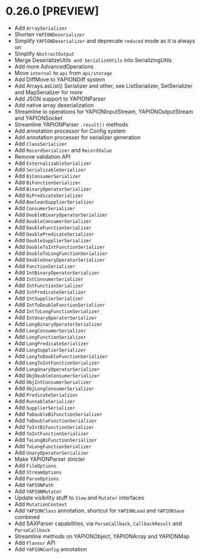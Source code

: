 # 0.26.0 [PREVIEW]

- Add `ArraySerializer`
- Shorten `YAPIONDeserializer`
- Simplify `YAPIONDeserializer` and deprecate `reduced` mode as it is always on
- Simplify `AbstractOutput`
- Merge DeserializeUtils` and SerializeUtils` into SerializingUtils
- Add more AdvancedOperations
- Move `internal` to `api` from `api/storage`
- Add DiffMove to YAPIONDiff system
- Add Arrays.asList() Serializer and other, see ListSerializer, SetSerializer and MapSerializer for more
- Add JSON support to YAPIONParser
- Add native array deserialization
- Streamline io operations for YAPIONInputStream, YAPIONOutputStream and YAPIONSocket
- Streamline YAPIONParser `.result()` methods
- Add annotation processor for Config system
- Add annotation processor for serializer generation
- Add `ClassSerializer`
- Add `RecordSerializer` and `RecordValue`
- Remove validation API
- Add `ExternalizableSerializer`
- Add `SerializableSerializer`
- Add `BiConsumerSerializer`
- Add `BiFunctionSerializer`
- Add `BinaryOperatorSerializer`
- Add `BiPredicateSerializer`
- Add `BooleanSupplierSerializer`
- Add `ConsumerSerializer`
- Add `DoubleBinaryOperatorSerializer`
- Add `DoubleConsumerSerializer`
- Add `DoubleFunctionSerializer`
- Add `DoublePredicateSerializer`
- Add `DoubleSupplierSerializer`
- Add `DoubleToIntFunctionSerializer`
- Add `DoubleToLongFunctionSerializer`
- Add `DoubleUnaryOperatorSerializer`
- Add `FunctionSerializer`
- Add `IntBinaryOperatorSerializer`
- Add `IntConsumerSerializer`
- Add `IntFunctionSerializer`
- Add `IntPredicateSerializer`
- Add `IntSupplierSerializer`
- Add `IntToDoubleFunctionSerializer`
- Add `IntToLongFunctionSerializer`
- Add `IntUnaryOperatorSerializer`
- Add `LongBinaryOperatorSerializer`
- Add `LongConsumerSerializer`
- Add `LongFunctionSerializer`
- Add `LongPredicateSerializer`
- Add `LongSupplierSerializer`
- Add `LongToDoubleFunctionSerializer`
- Add `LongToIntFunctionSerializer`
- Add `LongUnaryOperatorSerializer`
- Add `ObjDoubleConsumerSerializer`
- Add `ObjIntConsumerSerializer`
- Add `ObjLongConsumerSerializer`
- Add `PredicateSerializer`
- Add `RunnableSerializer`
- Add `SupplierSerializer`
- Add `ToDoubleBiFunctionSerializer`
- Add `ToDoubleFunctionSerializer`
- Add `ToIntBiFunctionSerializer`
- Add `ToIntFunctionSerializer`
- Add `ToLongBiFunctionSerializer`
- Add `ToLongFunctionSerializer`
- Add `UnaryOperatorSerializer`
- Make YAPIONParser stricter
- Add `FileOptions`
- Add `StreamOptions`
- Add `ParseOptions`
- Add `YAPIONPath`
- Add `YAPIONMutator`
- Update visibility stuff to `View` and `Mutator` interfaces
- Add `MutationContext`
- Add `YAPIONClass` annotation, shortcut for `YAPIONLoad` and `YAPIONSave` combined
- Add SAXParser capabilities, via `ParseCallback`, `CallbackResult` and `ParseCallback`
- Streamline methods on YAPIONObject, YAPIONArray and YAPIONMap
- Add `Flavour` API
- Add `YAPIONConfig` annotation
